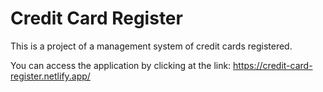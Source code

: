 # Credit Card Register

This is a project of a management system of credit cards registered.

You can access the application by clicking at the link: https://credit-card-register.netlify.app/
